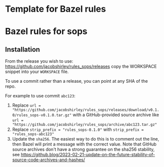 # Template for Bazel rules
# Bazel rules for sops

## Installation

From the release you wish to use:
<https://github.com/jacobshirley/rules_sops/releases>
copy the WORKSPACE snippet into your `WORKSPACE` file.

To use a commit rather than a release, you can point at any SHA of the repo.

For example to use commit `abc123`:

1. Replace `url = "https://github.com/jacobshirley/rules_sops/releases/download/v0.1.0/rules_sops-v0.1.0.tar.gz"` with a GitHub-provided source archive like `url = "https://github.com/jacobshirley/rules_sops/archive/abc123.tar.gz"`
1. Replace `strip_prefix = "rules_sops-0.1.0"` with `strip_prefix = "rules_sops-abc123"`
1. Update the `sha256`. The easiest way to do this is to comment out the line, then Bazel will
   print a message with the correct value. Note that GitHub source archives don't have a strong
   guarantee on the sha256 stability, see
   <https://github.blog/2023-02-21-update-on-the-future-stability-of-source-code-archives-and-hashes/>
